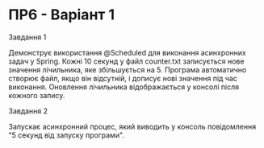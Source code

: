 # ПР6 - Варіант 1

Завдання 1

Демонструє використання @Scheduled для виконання асинхронних задач у Spring. Кожні 10 секунд у файл counter.txt записується нове значення лічильника, яке збільшується на 5. Програма автоматично створює файл, якщо він відсутній, і дописує нові значення під час виконання. Оновлення лічильника відображається у консолі після кожного запису.

Завдання 2

Запускає асинхронний процес, який виводить у консоль повідомлення "5 секунд від запуску програми".
